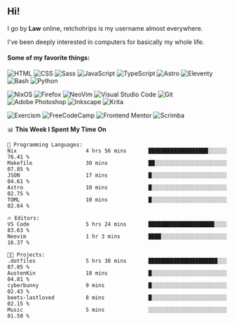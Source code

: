 ## Hi!

I go by **Law** online, retchohrips is my username almost everywhere.

I've been deeply interested in computers for basically my whole life.

#### Some of my favorite things:

![HTML](https://img.shields.io/badge/HTML-%23E34F26?style=flat&logo=html5&logoColor=white)
![CSS](https://img.shields.io/badge/CSS-%231572B6?style=flat&logo=css3&logoColor=white)
![Sass](https://img.shields.io/badge/Sass-%23CC6699?style=flat&logo=sass&logoColor=white)
![JavaScript](https://img.shields.io/badge/JavaScript-%23F7DF1E?style=flat&logo=javascript&logoColor=black)
![TypeScript](https://img.shields.io/badge/TypeScript-%233178C6?style=flat&logo=typescript&logoColor=white)
![Astro](https://img.shields.io/badge/Astro-%23BC52EE?style=flat&logo=astro&logoColor=white)
![Eleventy](https://img.shields.io/badge/Eleventy-black?style=flat&logo=eleventy&logoColor=white)
![Bash](https://img.shields.io/badge/Bash-%234EAA25?style=flat&logo=gnu-bash&logoColor=white)
![Python](https://img.shields.io/badge/Python-3670A0?style=flat&logo=python&logoColor=white)

![NixOS](https://img.shields.io/badge/NixOS-%235277C3?style=flat&logo=nixos&logoColor=white)
![Firefox](https://img.shields.io/badge/Firefox-FF7139?style=lat&logo=Firefox-Browser&logoColor=white)
![NeoVim](https://img.shields.io/badge/NeoVim-%2357A143?style=flat&logo=neovim&logoColor=white)
![Visual Studio Code](https://img.shields.io/badge/VS%20Code-0078d7.svg?style=flat&logo=visual-studio-code&logoColor=white)
![Git](https://img.shields.io/badge/Git-%23F05032?style=flat&logo=git&logoColor=white)
![Adobe Photoshop](https://img.shields.io/badge/Photoshop-%2331A8FF?style=flat&logo=adobe%20photoshop&logoColor=white)
![Inkscape](https://img.shields.io/badge/Inkscape-e0e0e0?style=flat&logo=inkscape&logoColor=080A13)
![Krita](https://img.shields.io/badge/Krita-203759?style=flat&logo=krita&logoColor=white)

![Exercism](https://img.shields.io/badge/Exercism-009CAB?style=flat&logo=exercism&logoColor=white)
![FreeCodeCamp](https://img.shields.io/badge/freeCodeCamp-%23123?style=flat&logo=freecodecamp&logoColor=white)
![Frontend Mentor](https://img.shields.io/badge/Frontend%20Mentor-%233F54A3?style=flat&logo=Frontend-Mentor&logoColor=white)
![Scrimba](https://img.shields.io/badge/Scrimba-2B283A?style=flat&logo=scrimba&logoColor=white)

<!--START_SECTION:waka-->
📊 **This Week I Spent My Time On** 

```text
💬 Programming Languages: 
Nix                      4 hrs 56 mins       ███████████████████░░░░░░   76.41 % 
Makefile                 30 mins             ██░░░░░░░░░░░░░░░░░░░░░░░   07.85 % 
JSON                     17 mins             █░░░░░░░░░░░░░░░░░░░░░░░░   04.61 % 
Astro                    10 mins             █░░░░░░░░░░░░░░░░░░░░░░░░   02.75 % 
TOML                     10 mins             █░░░░░░░░░░░░░░░░░░░░░░░░   02.64 % 

🔥 Editors: 
VS Code                  5 hrs 24 mins       █████████████████████░░░░   83.63 % 
Neovim                   1 hr 3 mins         ████░░░░░░░░░░░░░░░░░░░░░   16.37 % 

🐱‍💻 Projects: 
.dotfiles                5 hrs 38 mins       ██████████████████████░░░   87.05 % 
AustenKin                18 mins             █░░░░░░░░░░░░░░░░░░░░░░░░   04.81 % 
cyberbunny               9 mins              █░░░░░░░░░░░░░░░░░░░░░░░░   02.43 % 
beets-lastloved          8 mins              █░░░░░░░░░░░░░░░░░░░░░░░░   02.15 % 
Music                    5 mins              ░░░░░░░░░░░░░░░░░░░░░░░░░   01.50 % 
```


<!--END_SECTION:waka-->
